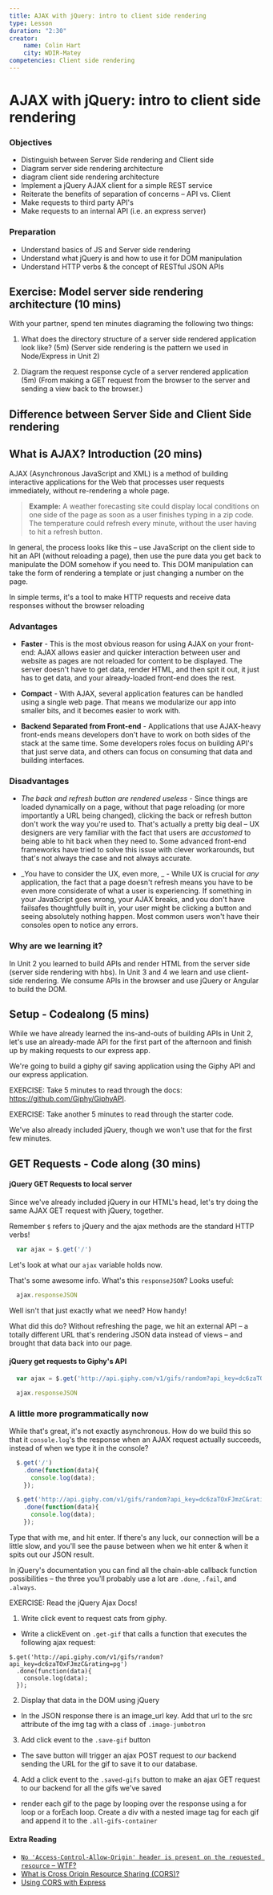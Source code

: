 ```yaml
---
title: AJAX with jQuery: intro to client side rendering
type: Lesson
duration: "2:30"
creator:
    name: Colin Hart
    city: WDIR-Matey
competencies: Client side rendering
---
```

# AJAX with jQuery: intro to client side rendering

### Objectives

- Distinguish between Server Side rendering and Client side
- Diagram server side rendering architecture
- diagram client side rendering architecture
- Implement a jQuery AJAX client for a simple REST service
- Reiterate the benefits of separation of concerns – API vs. Client
- Make requests to third party API's
- Make requests to an internal API (i.e. an express server)

### Preparation

- Understand basics of JS and Server side rendering
- Understand what jQuery is and how to use it for DOM manipulation
- Understand HTTP verbs & the concept of RESTful JSON APIs

## Exercise: Model server side rendering architecture (10 mins)

With your partner, spend ten minutes diagraming the following two things:

1. What does the directory structure of a server side rendered application look like?  (5m)
  (Server side rendering is the pattern we used in Node/Express in Unit 2)

2. Diagram the request response cycle of a server rendered application (5m)
  (From making a GET request from the browser to the server and sending a view back to the browser.)


## Difference between Server Side and Client Side rendering



## What is AJAX? Introduction (20 mins)

AJAX (Asynchronous JavaScript and XML) is a method of building interactive applications for the Web that processes user requests immediately, without re-rendering a whole page.

> **Example:** A weather forecasting site could display local conditions on one side of the page as soon as a user finishes typing in a zip code. The temperature could refresh every minute, without the user having to hit a refresh button.

In general, the process looks like this – use JavaScript on the client side to hit an API (without reloading a page), then use the pure data you get back to manipulate the DOM somehow if you need to. This DOM manipulation can take the form of rendering a template or just changing a number on the page.

In simple terms, it's a tool to make HTTP requests and receive data responses without the browser reloading

### Advantages

- __Faster__ - This is the most obvious reason for using AJAX on your front-end: AJAX allows easier and quicker interaction between user and website as pages are not reloaded for content to be displayed.  The server doesn't have to get data, render HTML, and then spit it out, it just has to get data, and your already-loaded front-end does the rest.

- __Compact__ - With AJAX, several application features can be handled using a single web page. That means we modularize our app into smaller bits, and it becomes easier to work with.

- __Backend Separated from Front-end__ - Applications that use AJAX-heavy front-ends means developers don't have to work on both sides of the stack at the same time. Some developers roles focus on building API's that just serve data, and others can focus on consuming that data and building interfaces.


### Disadvantages

- _The back and refresh button are rendered useless_ - Since things are loaded dynamically on a page, without that page reloading (or more importantly a URL being changed), clicking the back or refresh button don't work the way you're used to. That's actually a pretty big deal – UX designers are very familiar with the fact that users are _accustomed_ to being able to hit back when they need to. Some advanced front-end frameworks have tried to solve this issue with clever workarounds, but that's not always the case and not always accurate.

- _You have to consider the UX, even more, _ - While UX is crucial for _any_ application, the fact that a page doesn't refresh means you have to be even more considerate of what a user is experiencing. If something in your JavaScript goes wrong, your AJAX breaks, and you don't have failsafes thoughtfully built in, your user might be clicking a button and seeing absolutely nothing happen. Most common users won't have their consoles open to notice any errors.

### Why are we learning it?

In Unit 2 you learned to build APIs and render HTML from the server side (server side rendering with hbs). In Unit 3 and 4 we learn and use client-side rendering. We consume APIs in the browser and use jQuery or Angular to build the DOM.

## Setup - Codealong (5 mins)

While we have already learned the ins-and-outs of building APIs in Unit 2, let's use an already-made API for the first part of the afternoon and finish up by making requests to our express app.

We're going to build a giphy gif saving application using the Giphy API and our express application.

EXERCISE: Take 5 minutes to read through the docs: https://github.com/Giphy/GiphyAPI.

EXERCISE: Take another 5 minutes to read through the starter code.

We've also already included jQuery, though we won't use that for the first few minutes.

## GET Requests - Code along (30 mins)

#### jQuery GET Requests to local server

Since we've already included jQuery in our HTML's head, let's try doing the same AJAX GET request with jQuery, together.

Remember `$` refers to jQuery and the ajax methods are the standard HTTP verbs!

```js
  var ajax = $.get('/')
```

Let's look at what our `ajax` variable holds now.

That's some awesome info. What's this `responseJSON`? Looks useful:

```js
  ajax.responseJSON
```

Well isn't that just exactly what we need? How handy!

What did this do? Without refreshing the page, we hit an external API – a totally different URL that's rendering JSON data instead of views – and brought that data back into our page.

#### jQuery get requests to Giphy's API
```js
  var ajax = $.get('http://api.giphy.com/v1/gifs/random?api_key=dc6zaTOxFJmzC&rating=pg')
```

```js
  ajax.responseJSON
```

### A little more programmatically now

While that's great, it's not exactly asynchronous. How do we build this so that it `console.log`'s the response when an AJAX request actually succeeds, instead of when we type it in the console?

```js
  $.get('/')
    .done(function(data){
      console.log(data);
    });

  $.get('http://api.giphy.com/v1/gifs/random?api_key=dc6zaTOxFJmzC&rating=pg')
    .done(function(data){
      console.log(data);
    });
```

Type that with me, and hit enter. If there's any luck, our connection will be a little slow, and you'll see the pause between when we hit enter & when it spits out our JSON result.

In jQuery's documentation you can find all the chain-able callback function possibilities – the three you'll probably use a lot are `.done`, `.fail`, and `.always`.

EXERCISE: Read the jQuery Ajax Docs!

1. Write click event to request cats from giphy.
  - Write a clickEvent on `.get-gif` that calls a function that executes the following ajax request:

  ```
  $.get('http://api.giphy.com/v1/gifs/random?api_key=dc6zaTOxFJmzC&rating=pg')
    .done(function(data){
      console.log(data);
    });
  ```


2. Display that data in the DOM using jQuery
  - In the JSON response there is an image_url key. Add that url to the src attribute of the img tag with a class of `.image-jumbotron`

3. Add click event to the `.save-gif` button
  - The save button will trigger an ajax POST request to *our* backend sending the URL for the gif to save it to our database.

4. Add a click event to the `.saved-gifs` button to make an ajax GET request to our backend for all the gifs we've saved

  - render each gif to the page by looping over the response using a for loop or a forEach loop. Create a div with a nested image tag for each gif and append it to the `.all-gifs-container`

#### Extra Reading
- [`No 'Access-Control-Allow-Origin' header is present on the requested resource` – WTF?](https://jvaneyck.wordpress.com/2014/01/07/cross-domain-requests-in-javascript/)
- [What is Cross Origin Resource Sharing (CORS)?](https://www.maxcdn.com/one/visual-glossary/cors/)
- [Using CORS with Express](http://enable-cors.org/server_expressjs.html)
